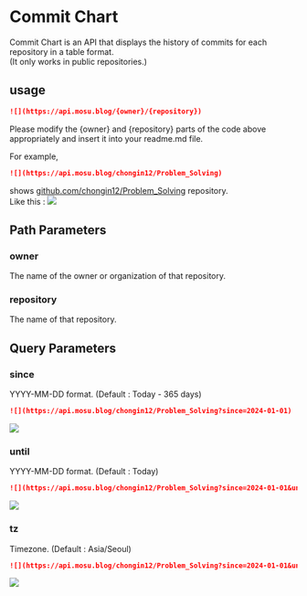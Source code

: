# Commit Chart
Commit Chart is an API that displays the history of commits for each repository in a table format.\
(It only works in public repositories.)

## usage

```markdown
![](https://api.mosu.blog/{owner}/{repository})
```
Please modify the {owner} and {repository} parts of the code above appropriately and insert it into your readme.md file.

For example, 
```markdown
![](https://api.mosu.blog/chongin12/Problem_Solving)
```
shows [github.com/chongin12/Problem_Solving](github.com/chongin12/Problem_Solving) repository.\
Like this :
![](https://api.mosu.blog/chongin12/Problem_Solving)

## Path Parameters
### owner
The name of the owner or organization of that repository.
### repository
The name of that repository.

## Query Parameters
### since
YYYY-MM-DD format. (Default : Today - 365 days)
```markdown
![](https://api.mosu.blog/chongin12/Problem_Solving?since=2024-01-01)
```
![](https://api.mosu.blog/chongin12/Problem_Solving?since=2024-01-01)
### until
YYYY-MM-DD format. (Default : Today)
```markdown
![](https://api.mosu.blog/chongin12/Problem_Solving?since=2024-01-01&until=2024-01-28)
```
![](https://api.mosu.blog/chongin12/Problem_Solving?since=2024-01-01&until=2024-01-28)
### tz
Timezone. (Default : Asia/Seoul)
```markdown
![](https://api.mosu.blog/chongin12/Problem_Solving?since=2024-01-01&until=2024-01-28&tz=Asia/Seoul)
```
![](https://api.mosu.blog/chongin12/Problem_Solving?since=2024-01-01&until=2024-01-30&tz=Asia/Seoul)
